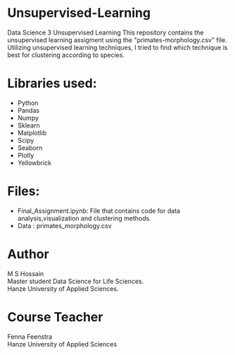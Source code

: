 # Unsupervised-Learning
Data Science 3 Unsupervised Learning
This repository contains the unsupervised learning assigment using the "primates-morphology.csv" file. Utilizing unsupervised learning techniques, I tried to find which technique is best for clustering according to species.

# Libraries used:
  * Python
  * Pandas
  * Numpy
  * Sklearn
  * Matplotlib
  * Scipy
  * Seaborn
  * Plotly
  * Yellowbrick

# Files:
* Final_Assignment.ipynb: File that contains code for data analysis,visualization and clustering methods.
* Data : primates_morphology.csv

# Author
M S Hossain<br/>
Master student Data Science for Life Sciences.<br/>
Hanze University of Applied Sciences.

# Course Teacher
Fenna Feenstra<br/>
Hanze University of Applied Sciences
